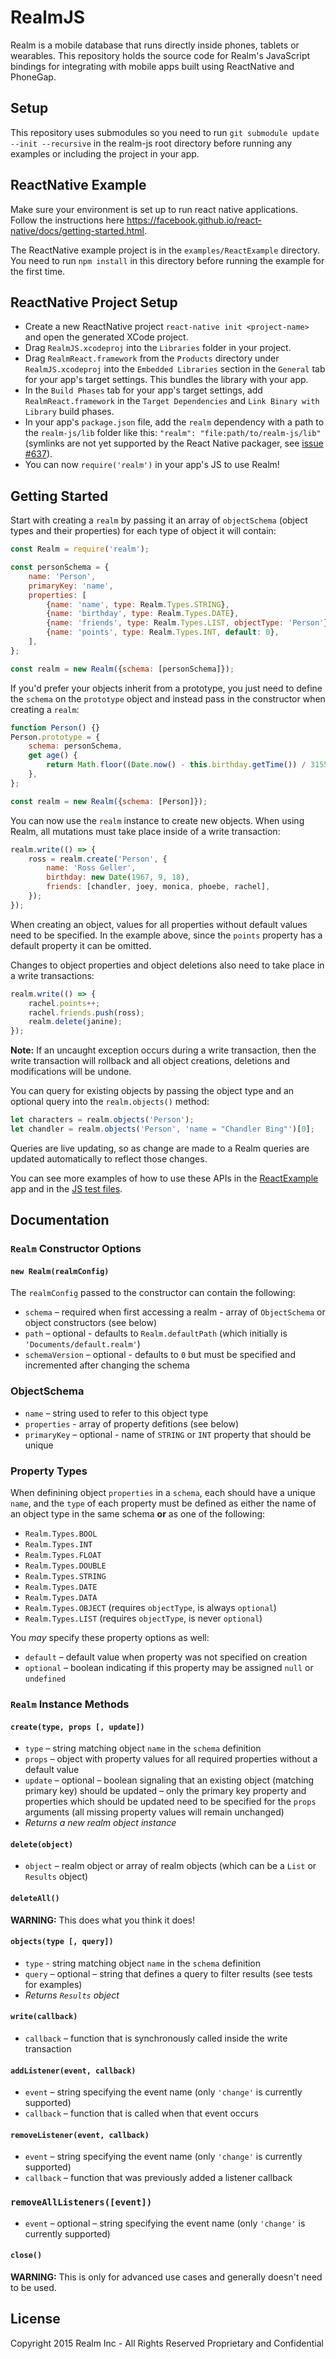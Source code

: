 # RealmJS
Realm is a mobile database that runs directly inside phones, tablets or wearables. This repository holds the source code for Realm's JavaScript bindings for integrating with mobile apps built using ReactNative and PhoneGap.

## Setup
This repository uses submodules so you need to run `git submodule update --init --recursive` in the realm-js root directory before running any examples or including the project in your app.

## ReactNative Example
Make sure your environment is set up to run react native applications. Follow the instructions here https://facebook.github.io/react-native/docs/getting-started.html.

The ReactNative example project is in the `examples/ReactExample` directory. You need to run `npm install` in this directory before running the example for the first time.

## ReactNative Project Setup
- Create a new ReactNative project `react-native init <project-name>` and open the generated XCode project.
- Drag `RealmJS.xcodeproj` into the `Libraries` folder in your project.
- Drag `RealmReact.framework` from the `Products` directory under `RealmJS.xcodeproj` into the `Embedded Libraries` section in the `General` tab for your app's target settings. This bundles the library with your app.
- In the `Build Phases` tab for your app's target settings, add `RealmReact.framework` in the `Target Dependencies` and `Link Binary with Library` build phases.
- In your app's `package.json` file, add the `realm` dependency with a path to the `realm-js/lib` folder like this: `"realm": "file:path/to/realm-js/lib"` (symlinks are not yet supported by the React Native packager, see [issue #637](https://github.com/facebook/react-native/issues/637)).
- You can now `require('realm')` in your app's JS to use Realm!

## Getting Started
Start with creating a `realm` by passing it an array of `objectSchema` (object types and their properties) for each type of object it will contain:

```js
const Realm = require('realm');

const personSchema = {
    name: 'Person',
    primaryKey: 'name',
    properties: [
        {name: 'name', type: Realm.Types.STRING},
        {name: 'birthday', type: Realm.Types.DATE},
        {name: 'friends', type: Realm.Types.LIST, objectType: 'Person'},
        {name: 'points', type: Realm.Types.INT, default: 0},
    ],
};

const realm = new Realm({schema: [personSchema]});
```

If you'd prefer your objects inherit from a prototype, you just need to define the `schema` on the `prototype` object and instead pass in the constructor when creating a `realm`:

```js
function Person() {}
Person.prototype = {
    schema: personSchema,
    get age() {
        return Math.floor((Date.now() - this.birthday.getTime()) / 31557600000);
    },
};

const realm = new Realm({schema: [Person]});
```

You can now use the `realm` instance to create new objects. When using Realm, all mutations must take place inside of a write transaction:

```js
realm.write(() => {
    ross = realm.create('Person', {
        name: 'Ross Geller',
        birthday: new Date(1967, 9, 18),
        friends: [chandler, joey, monica, phoebe, rachel],
    });
});
```

When creating an object, values for all properties without default values need to be specified. In the example above, since the `points` property has a default property it can be omitted.

Changes to object properties and object deletions also need to take place in a write transactions:

```js
realm.write(() => {
    rachel.points++;
    rachel.friends.push(ross);
    realm.delete(janine);
});
```

**Note:** If an uncaught exception occurs during a write transaction, then the write transaction will rollback and all object creations, deletions and modifications will be undone.

You can query for existing objects by passing the object type and an optional query into the `realm.objects()` method:

```js
let characters = realm.objects('Person');
let chandler = realm.objects('Person', 'name = "Chandler Bing"')[0];
```

Queries are live updating, so as change are made to a Realm queries are updated automatically to reflect those changes.

You can see more examples of how to use these APIs in the [ReactExample](https://github.com/realm/realm-js/tree/master/examples/ReactExample) app and in the [JS test files](https://github.com/realm/realm-js/tree/master/tests).

## Documentation
### `Realm` Constructor Options
#### `new Realm(realmConfig)`
The `realmConfig` passed to the constructor can contain the following:

- `schema` – required when first accessing a realm - array of `ObjectSchema` or object constructors (see below)
- `path` – optional - defaults to `Realm.defaultPath` (which initially is `'Documents/default.realm'`)
- `schemaVersion` – optional - defaults to `0` but must be specified and incremented after changing the schema

### ObjectSchema
- `name` – string used to refer to this object type
- `properties` - array of property defitions (see below)
- `primaryKey` – optional - name of `STRING` or `INT` property that should be unique

### Property Types
When definining object `properties` in a `schema`, each should have a unique `name`, and the `type` of each property must be defined as either the name of an object type in the same schema **or** as one of the following:

- `Realm.Types.BOOL`
- `Realm.Types.INT`
- `Realm.Types.FLOAT`
- `Realm.Types.DOUBLE`
- `Realm.Types.STRING`
- `Realm.Types.DATE`
- `Realm.Types.DATA`
- `Realm.Types.OBJECT` (requires `objectType`, is always `optional`)
- `Realm.Types.LIST` (requires `objectType`, is never `optional`)

You _may_ specify these property options as well:

- `default` – default value when property was not specified on creation
- `optional` – boolean indicating if this property may be assigned `null` or `undefined`

### `Realm` Instance Methods
#### `create(type, props [, update])`
- `type` – string matching object `name` in the `schema` definition
- `props` – object with property values for all required properties without a default value
- `update` – optional – boolean signaling that an existing object (matching primary key) should be updated – only the primary key property and properties which should be updated need to be specified for the `props` arguments (all missing property values will remain unchanged)
- _Returns a new realm object instance_

#### `delete(object)`
- `object` – realm object or array of realm objects (which can be a `List` or `Results` object)

#### `deleteAll()`
**WARNING:** This does what you think it does!

#### `objects(type [, query])`
- `type` - string matching object `name` in the `schema` definition
- `query` – optional – string that defines a query to filter results (see tests for examples)
- _Returns `Results` object_

#### `write(callback)`
- `callback` – function that is synchronously called inside the write transaction

#### `addListener(event, callback)`
- `event` – string specifying the event name (only `'change'` is currently supported)
- `callback` – function that is called when that event occurs

#### `removeListener(event, callback)`
- `event` – string specifying the event name (only `'change'` is currently supported)
- `callback` – function that was previously added a listener callback

### `removeAllListeners([event])`
- `event` – optional – string specifying the event name (only `'change'` is currently supported)

#### `close()`
**WARNING:** This is only for advanced use cases and generally doesn't need to be used.

## License
Copyright 2015 Realm Inc - All Rights Reserved
Proprietary and Confidential
